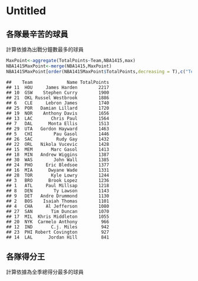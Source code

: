 Untitled
================

各隊最辛苦的球員
----------------

計算依據為出戰分鐘數最多的球員

``` r
MaxPoint<-aggregate(TotalPoints~Team,NBA1415,max)
NBA1415MaxPoint<-merge(NBA1415,MaxPoint)
NBA1415MaxPoint[order(NBA1415MaxPoint$TotalPoints,decreasing = T),c("Team","Name","TotalPoints")]
```

    ##    Team             Name TotalPoints
    ## 11  HOU     James Harden        2217
    ## 10  GSW    Stephen Curry        1900
    ## 21  OKL Russel Westbrook        1886
    ## 6   CLE     Lebron James        1740
    ## 25  POR   Damian Lillard        1720
    ## 19  NOR    Anthony Davis        1656
    ## 13  LAC       Chris Paul        1564
    ## 7   DAL      Monta Ellis        1513
    ## 29  UTA   Gordon Hayward        1463
    ## 5   CHI        Pau Gasol        1446
    ## 26  SAC         Rudy Gay        1432
    ## 22  ORL   Nikola Vucevic        1428
    ## 15  MEM       Marc Gasol        1413
    ## 18  MIN   Andrew Wiggins        1387
    ## 30  WAS        John Wall        1385
    ## 24  PHO     Eric Bledsoe        1377
    ## 16  MIA      Dwyane Wade        1331
    ## 28  TOR       Kyle Lowry        1244
    ## 3   BRO      Brook Lopez        1236
    ## 1   ATL     Paul Millsap        1218
    ## 8   DEN        Ty Lawson        1143
    ## 9   DET   Andre Drummond        1130
    ## 2   BOS    Isaiah Thomas        1101
    ## 4   CHA     Al Jefferson        1080
    ## 27  SAN       Tim Duncan        1070
    ## 17  MIL  Khris Middleton        1055
    ## 20  NYK  Carmelo Anthony         966
    ## 12  IND       C.j. Miles         942
    ## 23  PHI Robert Covington         927
    ## 14  LAL      Jordan Hill         841

各隊得分王
----------

計算依據為全季總得分最多的球員
